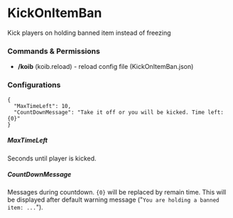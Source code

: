 # KickOnItemBan
Kick players on holding banned item instead of freezing

### Commands & Permissions
* **/koib** (koib.reload) - reload config file (KickOnItemBan.json)

### Configurations
```
{
  "MaxTimeLeft": 10,
  "CountDownMessage": "Take it off or you will be kicked. Time left: {0}"
}
```

##### MaxTimeLeft
Seconds until player is kicked.

##### CountDownMessage
Messages during countdown. `{0}` will be replaced by remain time.
This will be displayed after default warning message ("`You are holding a banned item: ...`").
